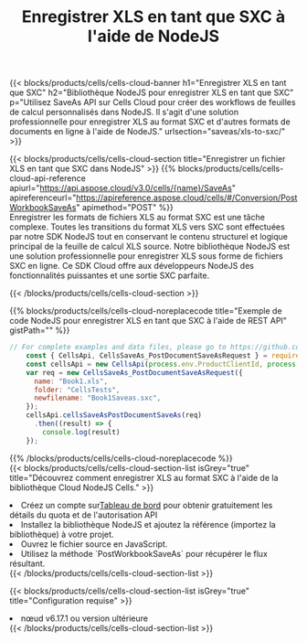 ﻿---
title:  Enregistrer XLS en tant que SXC à l'aide de NodeJS
description:  Utilisation du SDK Cloud Aspose.Cells pour NodeJS pour enregistrer le fichier au format XLS en tant que fichier au format SXC.
kwords: Excel, Save XLS as SXC, REST, NodeJS
howto: How to save XLS as SXC using Aspose.Cells Cloud NodeJS library.
---
{{< blocks/products/cells/cells-cloud-banner h1="Enregistrer XLS en tant que SXC" h2="Bibliothèque NodeJS pour enregistrer XLS en tant que SXC" p="Utilisez SaveAs API sur Cells Cloud pour créer des workflows de feuilles de calcul personnalisés dans NodeJS. Il s\'agit d\'une solution professionnelle pour enregistrer XLS au format SXC et d\'autres formats de documents en ligne à l\'aide de NodeJS." urlsection="saveas/xls-to-sxc/" >}}

{{< blocks/products/cells/cells-cloud-section title="Enregistrer un fichier XLS en tant que SXC dans NodeJS" >}}
{{% blocks/products/cells/cells-cloud-api-reference apiurl="https://api.aspose.cloud/v3.0/cells/{name}/SaveAs" apireferenceurl="https://apireference.aspose.cloud/cells/#/Conversion/PostWorkbookSaveAs" apimethod="POST" %}}
<br/>
Enregistrer les formats de fichiers XLS au format SXC est une tâche complexe. Toutes les transitions du format XLS vers SXC sont effectuées par notre SDK NodeJS tout en conservant le contenu structurel et logique principal de la feuille de calcul XLS source. Notre bibliothèque NodeJS est une solution professionnelle pour enregistrer XLS sous forme de fichiers SXC en ligne. Ce SDK Cloud offre aux développeurs NodeJS des fonctionnalités puissantes et une sortie SXC parfaite.

{{< /blocks/products/cells/cells-cloud-section >}}

{{% blocks/products/cells/cells-cloud-noreplacecode title="Exemple de code NodeJS pour enregistrer XLS en tant que SXC à l\'aide de REST API" gistPath="" %}}
  
```js
// For complete examples and data files, please go to https://github.com/aspose-cells-cloud/aspose-cells-cloud-node/
    const { CellsApi, CellsSaveAs_PostDocumentSaveAsRequest } = require("asposecellscloud");
    const cellsApi = new CellsApi(process.env.ProductClientId, process.env.ProductClientSecret);
    var req = new CellsSaveAs_PostDocumentSaveAsRequest({
      name: "Book1.xls",
      folder: "CellsTests",
      newfilename: "Book1Saveas.sxc",
    });
    cellsApi.cellsSaveAsPostDocumentSaveAs(req)
      .then((result) => {
        console.log(result)
    });
```
  
{{% /blocks/products/cells/cells-cloud-noreplacecode %}}
<br/>
{{< blocks/products/cells/cells-cloud-section-list isGrey="true" title="Découvrez comment enregistrer XLS au format SXC à l\'aide de la bibliothèque Cloud NodeJS Cells." >}}
<li> Créez un compte sur<a href="https://dashboard.aspose.cloud/">Tableau de bord</a> pour obtenir gratuitement les détails du quota et de l'autorisation API</li>
<li>Installez la bibliothèque NodeJS et ajoutez la référence (importez la bibliothèque) à votre projet.</li>
<li>Ouvrez le fichier source en JavaScript.</li>
<li>Utilisez la méthode `PostWorkbookSaveAs` pour récupérer le flux résultant.</li>
{{< /blocks/products/cells/cells-cloud-section-list >}}

{{< blocks/products/cells/cells-cloud-section-list isGrey="true" title="Configuration requise" >}}
<li>nœud v6.17.1 ou version ultérieure</li>
{{< /blocks/products/cells/cells-cloud-section-list >}}
